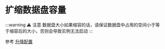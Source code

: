# 扩缩数据盘容量

:::warning ⚠️ 注意
数据盘大小如果缩容的话，请保证数据盘中占用的空间小于等于缩容后的大小，否则会导致实例无法启动
:::

参考 [升降配置](/guide/usage/instances/resume)